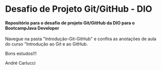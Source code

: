 # Desafio de Projeto Git/GitHub - DIO

#### Repositório para o desafio de projeto Git/GitHub da DIO para o BootcampJava Developer

Navegue na pasta "Introdução-Git-GitHub" e confira as anotações de aula do curso "Introdução ao Git e ao GitHub.

Bons estudos!!!

André Carlucci
